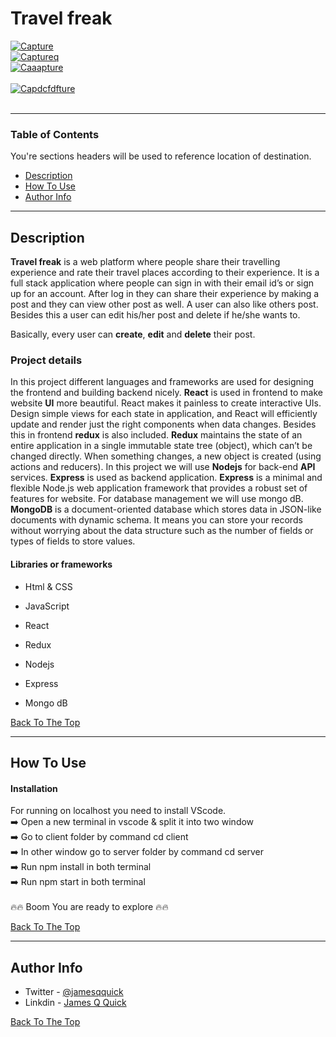 # Travel freak

<a href="https://ibb.co/NF2N9HP"><img src="https://i.ibb.co/ZfzgBkP/Capture.png" alt="Capture" border="0" /></a>
<br>
<a href="https://ibb.co/5cKyN1d"><img src="https://i.ibb.co/MNB4Ygb/Captureq.png" alt="Captureq" border="0"></a>
<br>
<a href="https://imgbb.com/"><img src="https://i.ibb.co/fnszhGN/Caaapture.png" alt="Caaapture" border="0"></a><br /><a target='_blank' href='https://imgbb.com/'></a>
<br>
<a href="https://ibb.co/80Xkpg1"><img src="https://i.ibb.co/g36YpZk/Capdcfdfture.png" alt="Capdcfdfture" border="0"></a><br /><a target='_blank' href='https://imgbb.com/'></a>
<br>



---

### Table of Contents
You're sections headers will be used to reference location of destination.

- [Description](#description)
- [How To Use](#how-to-use)
- [Author Info](#author-info)

---

## Description

**Travel freak** is a web platform where people share their travelling experience and rate their travel places according to their experience. It is a full stack application where people can sign in with their email id’s or sign up for an account. After log in they can share their experience by making a post and they can view other post as well. A user can also like others post. Besides this a user can edit his/her post and delete if he/she wants to. 

Basically, every user can **create**, **edit** and **delete** their post.

### Project details

In this project different languages and frameworks are used for designing the frontend and building backend nicely. **React** is used in frontend to make website **UI** more beautiful. React makes it painless to create interactive UIs. Design simple views for each state in application, and React will efficiently update and render just the right components when data changes. Besides this in frontend **redux** is also included. **Redux** maintains the state of an entire application in a single immutable state tree (object), which can’t be changed directly. When something changes, a new object is created (using actions and reducers). In this project we will use **Nodejs** for back-end **API** services. **Express** is used as backend application. **Express** is a minimal and flexible Node.js web application framework that provides a robust set of features for website. For database management we will use mongo dB. **MongoDB** is a document-oriented database which stores data in JSON-like documents with dynamic schema. It means you can store your records without worrying about the data structure such as the number of fields or types of fields to store values.

#### Libraries or frameworks

- Html & CSS 

- JavaScript 

- React 

- Redux 

- Nodejs 

- Express 

- Mongo dB

[Back To The Top](#read-me-template)

---

## How To Use

#### Installation

For running on localhost you need to install VScode.
<br>
:arrow_right: Open a new terminal in vscode & split it into two window
<br>
:arrow_right: Go to client folder by command cd client
<br>
:arrow_right: In other window go to server folder by command cd server
<br>
:arrow_right: Run npm install in both terminal
<br>
:arrow_right: Run npm start in both terminal
<br>
<br>
:fire::fire: Boom You are ready to explore :fire::fire:


[Back To The Top](#read-me-template)

---


## Author Info

- Twitter - [@jamesqquick](https://twitter.com/Minhaj_umid_10?s=09)
- Linkdin - [James Q Quick](https://jamesqquick.com)

[Back To The Top](#read-me-template)
